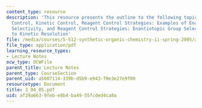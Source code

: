 ```yaml
---
content_type: resource
description: 'This resource presents the outline to the following topics:  Thermondynamic
  Control, Kinetic Control, Reagent Control Strategies: Examples of Enantiotopic Group
  Selectivity, and Reagent Control Strategies: Enantiotopic Group Selectivity Coupled
  to Kinetic Resolution'
file: /media/courses/5-512-synthetic-organic-chemistry-ii-spring-2005/af29a6639febe8b4ba4955fcded4ca8a_3_04_05.pdf
file_type: application/pdf
learning_resource_types:
- Lecture Notes
ocw_type: OCWFile
parent_title: Lecture Notes
parent_type: CourseSection
parent_uid: a5607114-339b-d5b9-e943-f0e3e27e9f00
resourcetype: Document
title: 3_04_05.pdf
uid: af29a663-9feb-e8b4-ba49-55fcded4ca8a
---
```

